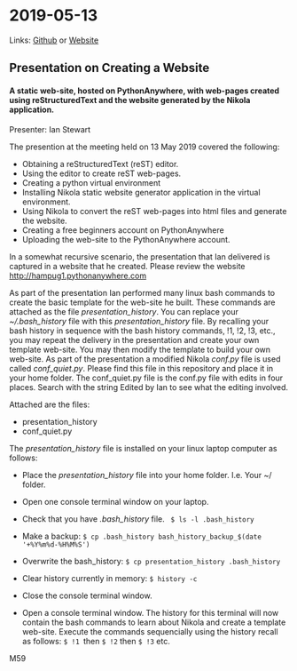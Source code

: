 # 2019-05-13
Links: [Github](https://github.com/irsbugs/meetings/blob/master/2019/2019-05-13/README.md) or [Website](https://irsbugs.github.io/meetings/2019/2019-05-13/) 

## Presentation on Creating a Website

#### A static web-site, hosted on PythonAnywhere, with web-pages created using reStructuredText and the website generated by the Nikola application.

Presenter: Ian Stewart

The presention at the meeting held on 13 May 2019 covered the following:
- Obtaining a reStructuredText (reST) editor.
- Using the editor to create reST web-pages.
- Creating a python virtual environment
- Installing Nikola static website generator application in the virtual environment.
- Using Nikola to convert the reST web-pages into html files and generate the website.
- Creating a free beginners account on PythonAnywhere
- Uploading the web-site to the PythonAnywhere account.


In a somewhat recursive scenario, the presentation that Ian delivered is captured  in a website that he created. Please review the website http://hampug1.pythonanywhere.com

As part of the presentation Ian performed many linux bash commands to create the basic template for the web-site he built. These commands are attached as the file *presentation_history*.  You can replace your *~/.bash_history* file with this *presentation_history* file. By recalling your bash history in sequence with the bash history commands, !1, !2, !3, etc., you may repeat the delivery in the presentation and create your own template web-site. You may then modify the template to build your own web-site. As part of the presentation a modified Nikola *conf.py* file is used called *conf_quiet.py*. Please find this file in this repository and place it in your home folder. The conf_quiet.py file is the conf.py file with edits in four places. Search with the string Edited by Ian to see what the editing involved.

Attached are the files:
- presentation_history
- conf_quiet.py

The *presentation_history* file is installed on your linux laptop computer as follows: 
- Place the *presentation_history* file into your home folder. I.e. Your ~/ folder. 
- Open one console terminal window on your laptop. 
- Check that you have *.bash_history* file. ` $ ls -l .bash_history`
- Make a backup: `$ cp .bash_history bash_history_backup_$(date '+%Y%m%d-%H%M%S')`
- Overwrite the bash_history: `$ cp presentation_history .bash_history`
- Clear history currently in memory:  `$ history -c`
- Close the console terminal window.

- Open a console terminal window.  The history for this terminal will now contain the bash commands to learn about Nikola and create a template web-site. Execute the commands sequencially using the history recall as follows: `$ !1 `then `$ !2`  then `$ !3` etc.
  
  









































M59
